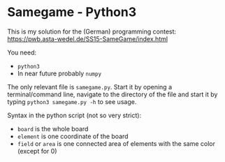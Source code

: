 Samegame - Python3
========

This is my solution for the (German) programming contest: https://pwb.asta-wedel.de/SS15-SameGame/index.html

You need:
- `python3`
- In near future probably `numpy`

The only relevant file is `samegame.py`. Start it by opening a terminal/command line, navigate to the directory of the file and start it by typing `python3 samegame.py -h` to see usage.

Syntax in the python script (not so very strict):
- `board` is the whole board
- `element` is one coordinate of the board
- `field` or `area` is one connected area of elements with the same color (except for 0)
